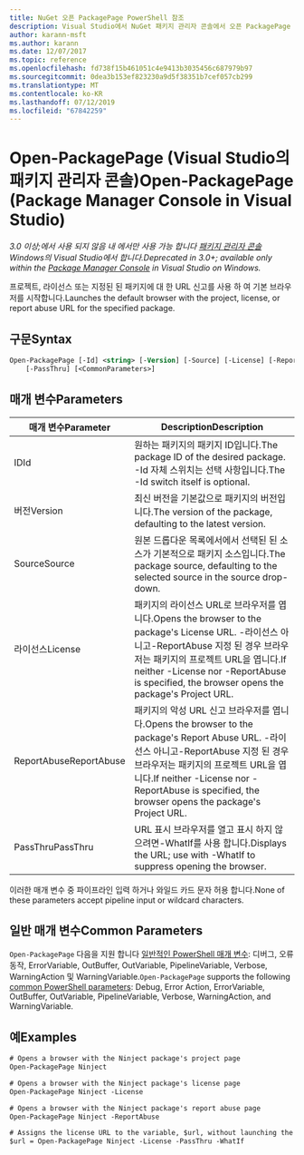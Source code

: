 ```yaml
---
title: NuGet 오픈 PackagePage PowerShell 참조
description: Visual Studio에서 NuGet 패키지 관리자 콘솔에서 오픈 PackagePage PowerShell 명령에 대 한 참조입니다.
author: karann-msft
ms.author: karann
ms.date: 12/07/2017
ms.topic: reference
ms.openlocfilehash: fd738f15b461051c4e9413b3035456c687979b97
ms.sourcegitcommit: 0dea3b153ef823230a9d5f38351b7cef057cb299
ms.translationtype: MT
ms.contentlocale: ko-KR
ms.lasthandoff: 07/12/2019
ms.locfileid: "67842259"
---
```

# <a name="open-packagepage-package-manager-console-in-visual-studio"></a><span data-ttu-id="8b119-103">Open-PackagePage (Visual Studio의 패키지 관리자 콘솔)</span><span class="sxs-lookup"><span data-stu-id="8b119-103">Open-PackagePage (Package Manager Console in Visual Studio)</span></span>

<span data-ttu-id="8b119-104">*3.0 이상;에서 사용 되지 않음 내 에서만 사용 가능 합니다 [패키지 관리자 콘솔](package-manager-console.md) Windows의 Visual Studio에서 합니다.*</span><span class="sxs-lookup"><span data-stu-id="8b119-104">*Deprecated in 3.0+; available only within the [Package Manager Console](package-manager-console.md) in Visual Studio on Windows.*</span></span>

<span data-ttu-id="8b119-105">프로젝트, 라이선스 또는 지정된 된 패키지에 대 한 URL 신고를 사용 하 여 기본 브라우저를 시작합니다.</span><span class="sxs-lookup"><span data-stu-id="8b119-105">Launches the default browser with the project, license, or report abuse URL for the specified package.</span></span>

## <a name="syntax"></a><span data-ttu-id="8b119-106">구문</span><span class="sxs-lookup"><span data-stu-id="8b119-106">Syntax</span></span>

```ps
Open-PackagePage [-Id] <string> [-Version] [-Source] [-License] [-ReportAbuse]
    [-PassThru] [<CommonParameters>]
```

## <a name="parameters"></a><span data-ttu-id="8b119-107">매개 변수</span><span class="sxs-lookup"><span data-stu-id="8b119-107">Parameters</span></span>

| <span data-ttu-id="8b119-108">매개 변수</span><span class="sxs-lookup"><span data-stu-id="8b119-108">Parameter</span></span> | <span data-ttu-id="8b119-109">Description</span><span class="sxs-lookup"><span data-stu-id="8b119-109">Description</span></span> |
| --- | --- |
| <span data-ttu-id="8b119-110">ID</span><span class="sxs-lookup"><span data-stu-id="8b119-110">Id</span></span> | <span data-ttu-id="8b119-111">원하는 패키지의 패키지 ID입니다.</span><span class="sxs-lookup"><span data-stu-id="8b119-111">The package ID of the desired package.</span></span> <span data-ttu-id="8b119-112">-Id 자체 스위치는 선택 사항입니다.</span><span class="sxs-lookup"><span data-stu-id="8b119-112">The -Id switch itself is optional.</span></span> |
| <span data-ttu-id="8b119-113">버전</span><span class="sxs-lookup"><span data-stu-id="8b119-113">Version</span></span> | <span data-ttu-id="8b119-114">최신 버전을 기본값으로 패키지의 버전입니다.</span><span class="sxs-lookup"><span data-stu-id="8b119-114">The version of the package, defaulting to the latest version.</span></span> |
| <span data-ttu-id="8b119-115">Source</span><span class="sxs-lookup"><span data-stu-id="8b119-115">Source</span></span> | <span data-ttu-id="8b119-116">원본 드롭다운 목록에서에서 선택된 된 소스가 기본적으로 패키지 소스입니다.</span><span class="sxs-lookup"><span data-stu-id="8b119-116">The package source, defaulting to the selected source in the source drop-down.</span></span> |
| <span data-ttu-id="8b119-117">라이선스</span><span class="sxs-lookup"><span data-stu-id="8b119-117">License</span></span> | <span data-ttu-id="8b119-118">패키지의 라이선스 URL로 브라우저를 엽니다.</span><span class="sxs-lookup"><span data-stu-id="8b119-118">Opens the browser to the package's License URL.</span></span> <span data-ttu-id="8b119-119">-라이선스 아니고-ReportAbuse 지정 된 경우 브라우저는 패키지의 프로젝트 URL을 엽니다.</span><span class="sxs-lookup"><span data-stu-id="8b119-119">If neither -License nor -ReportAbuse is specified, the browser opens the package's Project URL.</span></span> |
| <span data-ttu-id="8b119-120">ReportAbuse</span><span class="sxs-lookup"><span data-stu-id="8b119-120">ReportAbuse</span></span> | <span data-ttu-id="8b119-121">패키지의 악성 URL 신고 브라우저를 엽니다.</span><span class="sxs-lookup"><span data-stu-id="8b119-121">Opens the browser to the package's Report Abuse URL.</span></span> <span data-ttu-id="8b119-122">-라이선스 아니고-ReportAbuse 지정 된 경우 브라우저는 패키지의 프로젝트 URL을 엽니다.</span><span class="sxs-lookup"><span data-stu-id="8b119-122">If neither -License nor -ReportAbuse is specified, the browser opens the package's Project URL.</span></span> |
| <span data-ttu-id="8b119-123">PassThru</span><span class="sxs-lookup"><span data-stu-id="8b119-123">PassThru</span></span> | <span data-ttu-id="8b119-124">URL 표시 브라우저를 열고 표시 하지 않으려면-WhatIf를 사용 합니다.</span><span class="sxs-lookup"><span data-stu-id="8b119-124">Displays the URL; use with -WhatIf to suppress opening the browser.</span></span> |

<span data-ttu-id="8b119-125">이러한 매개 변수 중 파이프라인 입력 하거나 와일드 카드 문자 허용 합니다.</span><span class="sxs-lookup"><span data-stu-id="8b119-125">None of these parameters accept pipeline input or wildcard characters.</span></span>

## <a name="common-parameters"></a><span data-ttu-id="8b119-126">일반 매개 변수</span><span class="sxs-lookup"><span data-stu-id="8b119-126">Common Parameters</span></span>

<span data-ttu-id="8b119-127">`Open-PackagePage` 다음을 지원 합니다 [일반적인 PowerShell 매개 변수](http://go.microsoft.com/fwlink/?LinkID=113216): 디버그, 오류 동작, ErrorVariable, OutBuffer, OutVariable, PipelineVariable, Verbose, WarningAction 및 WarningVariable.</span><span class="sxs-lookup"><span data-stu-id="8b119-127">`Open-PackagePage` supports the following [common PowerShell parameters](http://go.microsoft.com/fwlink/?LinkID=113216): Debug, Error Action, ErrorVariable, OutBuffer, OutVariable, PipelineVariable, Verbose, WarningAction, and WarningVariable.</span></span>

## <a name="examples"></a><span data-ttu-id="8b119-128">예</span><span class="sxs-lookup"><span data-stu-id="8b119-128">Examples</span></span>

```ps
# Opens a browser with the Ninject package's project page
Open-PackagePage Ninject

# Opens a browser with the Ninject package's license page
Open-PackagePage Ninject -License

# Opens a browser with the Ninject package's report abuse page  
Open-PackagePage Ninject -ReportAbuse

# Assigns the license URL to the variable, $url, without launching the browser
$url = Open-PackagePage Ninject -License -PassThru -WhatIf
```